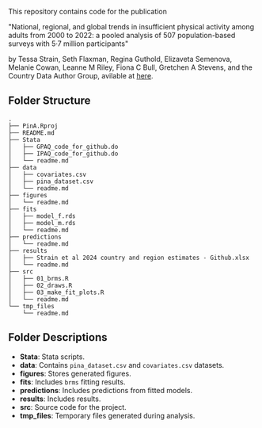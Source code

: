 This repository contains code for the publication 

"National, regional, and global trends in insufficient physical activity among adults from 2000 to 2022: a pooled analysis of 507 population-based surveys with 5·7 million participants"

by Tessa Strain, Seth Flaxman, Regina Guthold, Elizaveta Semenova, Melanie Cowan, Leanne M Riley, Fiona C Bull, Gretchen A Stevens, and the Country Data Author Group,  avilable at [here](https://www.thelancet.com/journals/langlo/article/PIIS2214-109X(24)00150-5/fulltext).

## Folder Structure

```
.
├── PinA.Rproj
├── README.md
├── Stata
│   ├── GPAQ_code_for_github.do
│   ├── IPAQ_code_for_github.do
│   └── readme.md
├── data
│   ├── covariates.csv
│   ├── pina_dataset.csv
│   └── readme.md
├── figures
│   └── readme.md
├── fits
│   ├── model_f.rds
│   ├── model_m.rds
│   └── readme.md
├── predictions
│   └── readme.md
├── results
│   ├── Strain et al 2024 country and region estimates - Github.xlsx
│   └── readme.md
├── src
│   ├── 01_brms.R
│   ├── 02_draws.R
│   ├── 03_make_fit_plots.R
│   └── readme.md
└── tmp_files
    └── readme.md    
```


## Folder Descriptions
- **Stata**: Stata scripts.
- **data**: Contains `pina_dataset.csv` and `covariates.csv` datasets.
- **figures**: Stores generated figures.
- **fits**: Includes `brms` fitting results.
- **predictions**: Includes predictions from fitted models.
- **results**: Includes results.
- **src**: Source code for the project.
- **tmp_files**: Temporary files generated during analysis.

